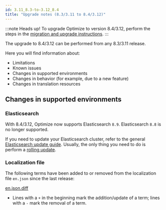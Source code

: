 ```yaml
---
id: 3.11_8.3-to-3.12_8.4
title: "Upgrade notes (8.3/3.11 to 8.4/3.12)"
---
```


:::note Heads up!
To upgrade Optimize to version 8.4/3.12, perform the steps in the [migration and upgrade instructions](./instructions.md).
:::

The upgrade to 8.4/3.12 can be performed from any 8.3/3.11 release.

Here you will find information about:

- Limitations
- Known issues
- Changes in supported environments
- Changes in behavior (for example, due to a new feature)
- Changes in translation resources

## Changes in supported environments

### Elasticsearch

With 8.4/3.12, Optimize now supports Elasticsearch `8.9`. Elasticsearch `8.8` is no longer supported.

If you need to update your Elasticsearch cluster, refer to the general [Elasticsearch update guide](https://www.elastic.co/guide/en/elasticsearch/reference/current/setup-upgrade.html). Usually, the only thing you need to do is perform a [rolling update](https://www.elastic.co/guide/en/elasticsearch/reference/current/rolling-upgrades.html).

### Localization file

The following terms have been added to or removed from the localization file `en.json` since the last release:

[en.json.diff](./translation-diffs/differences_localization_311_312.diff)

- Lines with a `+` in the beginning mark the addition/update of a term; lines with a `-` mark the removal of a term.
